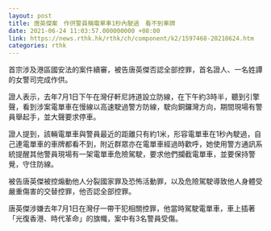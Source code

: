 ```yaml
---
layout: post
title: 唐英傑案　作供警員稱電單車1秒內駛過　看不到車牌
date: 2021-06-24 11:03:57.000000000 +08:00
link: https://news.rthk.hk/rthk/ch/component/k2/1597468-20210624.htm
categories: rthk
---
```


首宗涉及港區國安法的案件續審，被告唐英傑否認全部控罪，首名證人、一名姓譚的女警司完成作供。

證人表示，去年7月1日下午在灣仔軒尼詩道設立防線，在下午約3時半，聽到引擎聲，看到涉案電單車在慢線以高速駛過警方防線，駛向銅鑼灣方向，期間現場有警員舉起手，並大聲要求停車。

證人提到，該輛電單車與警員最近的距離只有約1米，形容電單車在1秒內駛過，自己連電單車的車牌都看不到，附近群眾亦在電單車經過時歡呼，她使用警方通訊系統提醒其他警員現場有一架電單車危險駕駛，要求他們攔截電單車，並要保持警覺，守住防線。

被告唐英傑被控煽動他人分裂國家罪及恐怖活動罪，以及危險駕駛導致他人身體受嚴重傷害的交替控罪，他否認全部控罪。

唐英傑涉嫌去年7月1日在灣仔一帶干犯相關控罪，他當時駕駛電單車，車上插著「光復香港、時代革命」的旗幟，案中有3名警員受傷。
